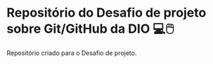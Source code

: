 # Repositório do Desafio de projeto sobre Git/GitHub da DIO 💻🖱️
Repositório criado para o Desafio de projeto.
